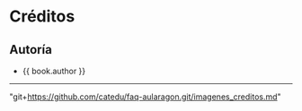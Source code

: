 # Créditos

## Autoría

* {{ book.author }}

<!--
### Colaboradores:

{% for collaborator in book.collaborators %}
* {{collaborator.name}} en {{collaborator.edited}}
{% endfor %}
-->
___
"git+https://github.com/catedu/faq-aularagon.git/imagenes_creditos.md"

